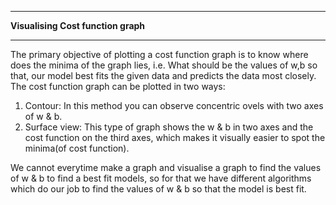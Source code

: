 ***
**Visualising Cost function graph**
***
The primary objective of plotting a cost function graph is to know where does the minima of the graph lies, i.e. What should be the values of w,b so that, our model best fits the given data and predicts the data most closely.
The cost function graph can be plotted in two ways:
1. Contour: In this method you can observe concentric ovels with two axes of w & b.
2. Surface view: This type of graph shows the w & b in two axes and the cost function on the third axes, which makes it visually easier to spot the minima(of cost function).

We cannot everytime make a graph and visualise a graph to find the values of w & b to find a best fit models, so for that we have different algorithms which do our job to find the values of w & b so that the model is best fit.

